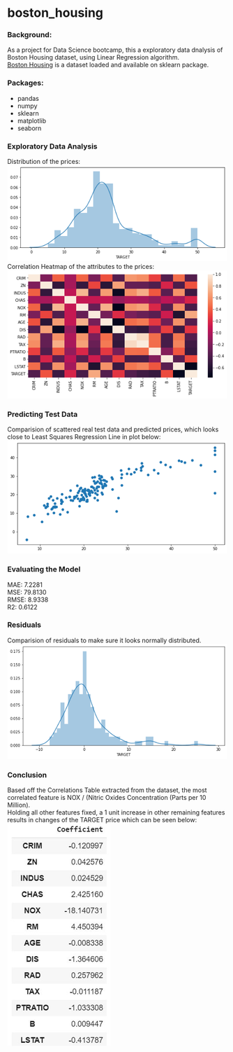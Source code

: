 # boston_housing
### Background:

As a project for Data Science bootcamp, this a exploratory data dnalysis of Boston Housing dataset, using Linear Regression algorithm.  
[Boston Housing](https://scikit-learn.org/stable/datasets/index.html#boston-dataset) is a dataset loaded and available on sklearn package.

### Packages:
- pandas
- numpy
- sklearn
- matplotlib
- seaborn
### Exploratory Data Analysis
Distribution of the prices:
![Distribution Plot](https://raw.githubusercontent.com/r7asmu7s/boston_housing/master/plots/price_displot.png)  
Correlation Heatmap of the attributes to the prices:
![Heatmap](https://raw.githubusercontent.com/r7asmu7s/boston_housing/master/plots/corr_heatmap.png)
### Predicting Test Data
Comparision of scattered real test data and predicted prices, which looks close to Least Squares Regression Line in plot below:
![Predictions](https://github.com/r7asmu7s/boston_housing/blob/master/plots/predict.png?raw=true)
### Evaluating the Model
MAE: 7.2281  
MSE: 79.8130  
RMSE: 8.9338  
R2: 0.6122  
### Residuals
Comparision of residuals to make sure it looks normally distributed.
![Distribution Plot](https://github.com/r7asmu7s/boston_housing/blob/master/plots/residuals.png?raw=true)
### Conclusion
Based off the Correlations Table extracted from the dataset, the most correlated feature is NOX / (Nitric Oxides Concentration (Parts per 10 Million).  
Holding all other features fixed, a 1 unit increase in other remaining features results in changes of the TARGET price which can be seen below:  
![Coefficients](https://github.com/r7asmu7s/boston_housing/blob/master/plots/coeff.JPG?raw=true
)
